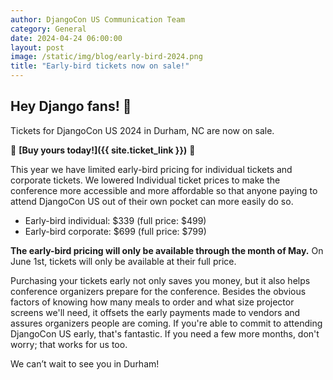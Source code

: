 ```yaml
---
author: DjangoCon US Communication Team
category: General
date: 2024-04-24 06:00:00
layout: post
image: /static/img/blog/early-bird-2024.png
title: "Early-bird tickets now on sale!"
---
```


## Hey Django fans! 👋

Tickets for DjangoCon US 2024 in Durham, NC are now on sale.

:ox: **[Buy yours today!]({{ site.ticket_link }})** :ox:

This year we have limited early-bird pricing for individual tickets and corporate tickets. We lowered Individual ticket prices to make the conference more accessible and more affordable so that anyone paying to attend DjangoCon US out of their own pocket can more easily do so.

- Early-bird individual: $339 (full price: $499)
- Early-bird corporate: $699 (full price: $799)

**The early-bird pricing will only be available through the month of May.** On June 1st, tickets will only be available at their full price.

Purchasing your tickets early not only saves you money, but it also helps conference organizers prepare for the conference. Besides the obvious factors of knowing how many meals to order and what size projector screens we'll need, it offsets the early payments made to vendors and assures organizers people are coming. If you're able to commit to attending DjangoCon US early, that's fantastic. If you need a few more months, don't worry; that works for us too.

We can’t wait to see you in Durham!
